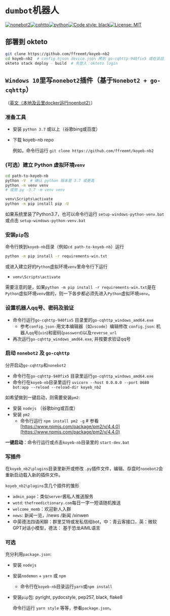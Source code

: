 # `dumbot`机器人
[![nonebot2](https://img.shields.io/static/v1?label=nonebot&message=v2.0.0a16&color=green)](https://v2.nonebot.dev/)[![cqhttp](https://img.shields.io/static/v1?label=driver&message=cqhttp&color=green)](https://v2.nonebot.dev/guide/cqhttp-guide.html)[![python](https://img.shields.io/static/v1?label=python+&message=3.7%2B&color=blue)](https://img.shields.io/static/v1?label=python+&message=3.7%2B&color=blue)[![Code style: black](https://img.shields.io/badge/code%20style-black-000000.svg)](https://github.com/psf/black)[![License: MIT](https://img.shields.io/badge/License-MIT-yellow.svg)](https://opensource.org/licenses/MIT)

## 部署到 okteto
```bash
git clone https://github.com/ffreemt/koyeb-nb2
cd koyeb-nb2  # config.hjson device.json 拷到 go-cqhttp-940fix5 或在该目录里就地生成
okteto stack deploy - build  # 先登入：okteto login
```

## `Windows 10`里写`nonebot2`插件（基于`Nonebot2 + go-cqhttp`）

（[英文（本地及云里docker运行noenbot2）](https://github.com/ffreemt/koyeb-nb2/blob/master/README.md)）

### 准备工具
*   安装 `python 3.7` 或以上（谷歌bing或百度）
*  下载 koyeb-nb repo

    例如，命令行运行 `git clone https://github.com/ffreemt/koyeb-nb2`

### (可选）建立 Python 虚拟环境`venv`
```bash
cd path-to-koyeb-nb
python -V  # 确认 python 版本是 3.7 或更高
python -m venv venv
# 或用 py -3.7 -m venv venv

venv\Scripts\activate
python -m pip install pip -U
```
如果系统里装了Python3.7，也可以命令行运行 `setup-windows-python-venv.bat` 或点击 `setup-windows-python-venv.bat`

### 安装`pip`包
命令行换到`koyeb-nb`目录（例如`cd path-to-koyeb-nb`）运行
```bash
python -m pip install -r requirements-win.txt
```

或进入建立好的`Python`虚拟环境`venv`里命令行下运行

*   `venv\Scripts\activate`

需要注意的是，如果`python -m pip install -r requirements-win.txt`是在`Python`虚拟环境`venv`做的，则一下各步都必须先进入`Python`虚拟环境`venv`。

###   设置机器人qq号、密码及验证
* 命令行运行`go-cqhttp-940fix5` 目录里的`go-cqhttp_windows_amd64.exe`
    * 参考`config.json-`用文本编辑器（如`vscode`）编辑修改 `config.json`: 机器人`qq`号(`uin`)和密码(`password`)以及``reverse_url``
* 再次运行`go-cqhttp_windows_amd64.exe`, 并按要求验证qq号

### 启动 `nonebot2` 及 `go-cqhttp`
分开启动`go-cqhttp`和`nonebot2`
*   命令行在`go-cqhttp-940fix5` 目录里运行`go-cqhttp_windows_amd64.exe`
*   命令行在`koyeb-nb`目录里运行 `uvicorn --host 0.0.0.0 --port 8680 bot:app --reload --reload-dir koyeb_nb2`

如希望做到一键启动，则需要安装`pm2`:
*   安装 `nodejs` （谷歌bing或百度）
*   安装 `pm2`
    *  命令行运行 `npm install pm2 -g`  # 参看[https://www.npmjs.com/package/pm2/v/4.4.0](https://www.npmjs.com/package/pm2/v/4.4.0)

**一键启动**：命令行运行或点击`koyeb-nb`目录里的
    `start-dev.bat`

### 写插件
在`koyeb_nb2\plugins`目录里新开或修改 `.py`插件文件，编辑、存盘时`nonebot2`会重新启动载入新的插件文件。

`koyeb_nb2\plugins`含几个插件的雏形
*   `admin_page`：类似`server`酱私人推送服务
*   `wotd`: `thefreedictionary.com`每日一字一短语随机推送
*   `welcome_memb`：欢迎新人入群
*   `news`: 新闻一览，/news /新闻 /xinwen
*   中英德法四语闲聊：群里艾特或发私信给bot，中：青云客接口，英：微软GPT对话小模型，德法： 基于恐龙AIML语言

### 可选

充分利用`package.json`:

*  安装 `nodejs`
*  安装`nodemon` + `yarn` 或 `npm`
    *   命令行在`koyeb-nb`目录运行`yarn`或`npm install`
*  安装`pip`包: pyright, pydocstyle, pep257, black, flake8

    命令行运行 `yarn style` 等等，参看`package.json`。
